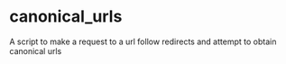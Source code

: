 # canonical_urls
A script to make a request to a url follow redirects and attempt to obtain canonical urls
